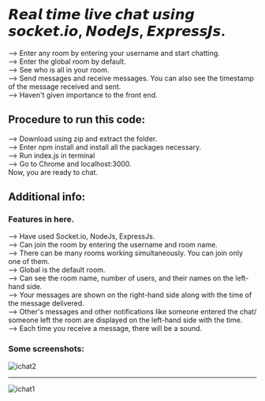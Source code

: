 # 𝙍𝙚𝙖𝙡 𝙩𝙞𝙢𝙚 𝙡𝙞𝙫𝙚 𝙘𝙝𝙖𝙩 𝙪𝙨𝙞𝙣𝙜 𝙨𝙤𝙘𝙠𝙚𝙩.𝙞𝙤, 𝙉𝙤𝙙𝙚𝙅𝙨, 𝙀𝙭𝙥𝙧𝙚𝙨𝙨𝙅𝙨.  
--> Enter any room by entering your username and start chatting.  
--> Enter the global room by default.  
--> See who is all in your room.  
--> Send messages and receive messages. You can also see the timestamp of the message received and sent.   
--> Haven't given importance to the front end.  
  
## Procedure to run this code:  
--> Download using zip and extract the folder.  
--> Enter npm install and install all the packages necessary.   
--> Run index.js in terminal  
--> Go to Chrome and localhost:3000.   
Now, you are ready to chat.  

## Additional info:  
### Features in here.   
--> Have used Socket.io, NodeJs, ExpressJs.  
--> Can join the room by entering the username and room name.   
--> There can be many rooms working simultaneously. You can join only one of them.   
--> Global is the default room.  
--> Can see the room name, number of users, and their names on the left-hand side.   
--> Your messages are shown on the right-hand side along with the time of the message delivered.  
--> Other's messages and other notifications like someone entered the chat/ someone left the room are displayed on the left-hand side with the time.   
--> Each time you receive a message, there will be a sound.   

### Some screenshots:  



![ichat2](https://github.com/dkvg-77/Live-Chat/assets/122727663/c3ad774c-3c8a-4d1a-890c-f769c6417ceb)

---

![ichat1](https://github.com/dkvg-77/Live-Chat/assets/122727663/317a179c-de8f-4b3c-9e1c-1a8d3e9d7bae)




